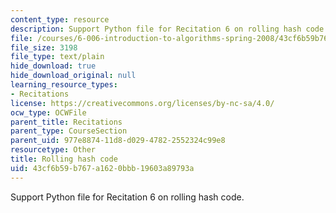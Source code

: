 ```yaml
---
content_type: resource
description: Support Python file for Recitation 6 on rolling hash code.
file: /courses/6-006-introduction-to-algorithms-spring-2008/43cf6b59b767a1620bbb19603a89793a_rolling_hash.py
file_size: 3198
file_type: text/plain
hide_download: true
hide_download_original: null
learning_resource_types:
- Recitations
license: https://creativecommons.org/licenses/by-nc-sa/4.0/
ocw_type: OCWFile
parent_title: Recitations
parent_type: CourseSection
parent_uid: 977e8874-11d8-d029-4782-2552324c99e8
resourcetype: Other
title: Rolling hash code
uid: 43cf6b59-b767-a162-0bbb-19603a89793a
---
```

Support Python file for Recitation 6 on rolling hash code.